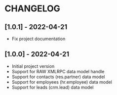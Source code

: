 # CHANGELOG

## [1.0.1] - 2022-04-21

- Fix project documentation

## [1.0.0] - 2022-04-21

- Initial project version
- Support for RAW XMLRPC data model handle
- Support for contacts (res.partner) data model
- Support for employees (hr.employee) data model
- Support for leads (crm.lead) data model
